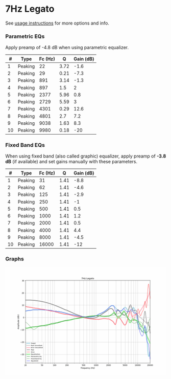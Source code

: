 # 7Hz Legato
See [usage instructions](https://github.com/jaakkopasanen/AutoEq#usage) for more options and info.

### Parametric EQs
Apply preamp of -4.8 dB when using parametric equalizer.

|   # | Type    |   Fc (Hz) |    Q |   Gain (dB) |
|-----|---------|-----------|------|-------------|
|   1 | Peaking |        22 | 3.72 |        -1.6 |
|   2 | Peaking |        29 | 0.21 |        -7.3 |
|   3 | Peaking |       891 | 3.14 |        -1.3 |
|   4 | Peaking |       897 | 1.5  |         2   |
|   5 | Peaking |      2377 | 5.96 |         0.8 |
|   6 | Peaking |      2729 | 5.59 |         3   |
|   7 | Peaking |      4301 | 0.29 |        12.6 |
|   8 | Peaking |      4801 | 2.7  |         7.2 |
|   9 | Peaking |      9038 | 1.63 |         8.3 |
|  10 | Peaking |      9980 | 0.18 |       -20   |

### Fixed Band EQs
When using fixed band (also called graphic) equalizer, apply preamp of **-3.8 dB** (if available) and set gains manually with these parameters.

|   # | Type    |   Fc (Hz) |    Q |   Gain (dB) |
|-----|---------|-----------|------|-------------|
|   1 | Peaking |        31 | 1.41 |        -8.8 |
|   2 | Peaking |        62 | 1.41 |        -4.6 |
|   3 | Peaking |       125 | 1.41 |        -2.9 |
|   4 | Peaking |       250 | 1.41 |        -1   |
|   5 | Peaking |       500 | 1.41 |         0.5 |
|   6 | Peaking |      1000 | 1.41 |         1.2 |
|   7 | Peaking |      2000 | 1.41 |         0.5 |
|   8 | Peaking |      4000 | 1.41 |         4.4 |
|   9 | Peaking |      8000 | 1.41 |        -4.5 |
|  10 | Peaking |     16000 | 1.41 |       -12   |

### Graphs
![](./7Hz%20Legato.png)
